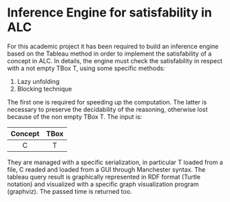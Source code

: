 # Inference Engine for satisfability in ALC

For this academic project it has been required to build an inference engine based on the Tableau method in order to implement the satisfability of a concept in ALC. In details, the engine must check the satisfability in respect with a not empty TBox T, using some specific methods:

1. Lazy unfolding 
2. Blocking technique 

The first one is required for speeding up the computation. The latter is necessary to preserve the decidability of the reasoning, otherwise lost because of the non empty TBox T. The input is:

| Concept | TBox |
| :---: | :---: |
| C | T |

They are managed with a specific serialization, in particular T loaded from a file, C readed and loaded from a GUI through Manchester syntax. The tableau query result is graphically represented in RDF format (Turtle notation) and visualized with a specific graph visualization program (graphviz). The passed time is returned too.
